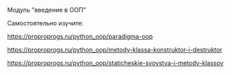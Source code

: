 Модуль "введение в ООП"

Самостоятельно изучите:

https://proproprogs.ru/python_oop/paradigma-oop

https://proproprogs.ru/python_oop/metody-klassa-konstruktor-i-destruktor

https://proproprogs.ru/python_oop/staticheskie-svoystva-i-metody-klassov